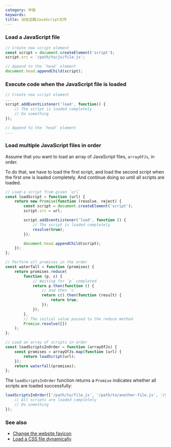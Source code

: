 ```yaml
---
category: 中级
keywords:
title: 动态加载JavaScript文件
---
```


### Load a JavaScript file

```js
// Create new script element
const script = document.createElement('script');
script.src = '/path/to/js/file.js';

// Append to the `head` element
document.head.appendChild(script);
```

### Execute code when the JavaScript file is loaded

```js
// Create new script element
...
script.addEventListener('load', function() {
    // The script is loaded completely
    // Do something
});

// Append to the `head` element
...
```

### Load multiple JavaScript files in order

Assume that you want to load an array of JavaScript files, `arrayOfJs`, in order.

To do that, we have to load the first script, and load the second script when the first one is loaded completely. And continue doing so until all scripts are loaded.

```js
// Load a script from given `url`
const loadScript = function (url) {
    return new Promise(function (resolve, reject) {
        const script = document.createElement('script');
        script.src = url;

        script.addEventListener('load', function () {
            // The script is loaded completely
            resolve(true);
        });

        document.head.appendChild(script);
    });
};

// Perform all promises in the order
const waterfall = function (promises) {
    return promises.reduce(
        function (p, c) {
            // Waiting for `p` completed
            return p.then(function () {
                // and then `c`
                return c().then(function (result) {
                    return true;
                });
            });
        },
        // The initial value passed to the reduce method
        Promise.resolve([])
    );
};

// Load an array of scripts in order
const loadScriptsInOrder = function (arrayOfJs) {
    const promises = arrayOfJs.map(function (url) {
        return loadScript(url);
    });
    return waterfall(promises);
};
```

The `loadScriptsInOrder` function returns a `Promise` indicates whether all scripts are loaded successfully:

```js
loadScriptsInOrder(['/path/to/file.js', '/path/to/another-file.js', '/yet/another/file.js']).then(function () {
    // All scripts are loaded completely
    // Do something
});
```

### See also

-   [Change the website favicon](/change-the-website-favicon)
-   [Load a CSS file dynamically](/load-a-css-file-dynamically)

